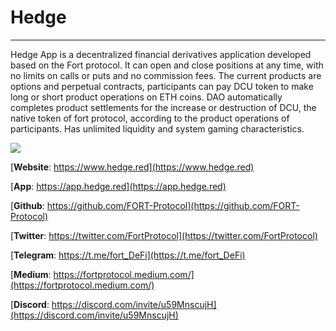 # Hedge

---

Hedge App is a decentralized financial derivatives application developed based on the Fort protocol. It can open and close positions at any time, with no limits on calls or puts and no commission fees. The current products are options and perpetual contracts, participants can pay DCU token to make long or short product operations on ETH coins. DAO automatically completes product settlements for the increase or destruction of DCU, the native token of fort protocol, according to the product operations of participants. Has  unlimited liquidity and system gaming characteristics.

![](../Image/FortPrincipleImageFour.png)

[**Website**: https://www.hedge.red](https://www.hedge.red)

[**App**: https://app.hedge.red](https://app.hedge.red)

[**Github**: https://github.com/FORT-Protocol](https://github.com/FORT-Protocol)

[**Twitter**: https://twitter.com/FortProtocol](https://twitter.com/FortProtocol)

[**Telegram**: https://t.me/fort_DeFi](https://t.me/fort_DeFi)

[**Medium**: https://fortprotocol.medium.com/](https://fortprotocol.medium.com/)

[**Discord**: https://discord.com/invite/u59MnscujH](https://discord.com/invite/u59MnscujH)